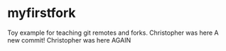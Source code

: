 # myfirstfork
Toy example for teaching git remotes and forks. 
Christopher was here
A new commit!
Christopher was here AGAIN
